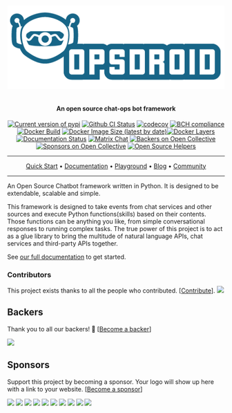 <h6 align=center>
<img src="https://github.com/opsdroid/style-guidelines/raw/master/logos/logo-wide-light.png" alt="Opsdroid Logo"/>
</h6>

<h4 align=center>An open source chat-ops bot framework</h4>

<p align=center>
<a href="https://pypi.python.org/pypi"><img src="https://img.shields.io/pypi/v/opsdroid.svg" alt="Current version of pypi" /></a>
<a href="https://github.com/opsdroid/opsdroid/actions"><img src="https://github.com/opsdroid/opsdroid/workflows/CI/badge.svg?event=push&branch=master" alt="Github CI Status"></img></a>
<a href="https://codecov.io/gh/opsdroid/opsdroid"><img src="https://img.shields.io/codecov/c/github/opsdroid/opsdroid.svg" alt="codecov" /></a>
<a href="https://bettercodehub.com/"><img src="https://bettercodehub.com/edge/badge/opsdroid/opsdroid?branch=master" alt="BCH compliance" /></a>
<a href="https://hub.docker.com/r/opsdroid/opsdroid/builds/"><img src="https://img.shields.io/docker/build/opsdroid/opsdroid.svg" alt="Docker Build" /></a>
<a href="https://hub.docker.com/r/opsdroid/opsdroid/builds/"><img alt="Docker Image Size (latest by date)" src="https://img.shields.io/docker/image-size/opsdroid/opsdroid?label=image%20size"></a><a href="https://microbadger.com/#/images/opsdroid/opsdroid"><img src="https://img.shields.io/microbadger/layers/opsdroid/opsdroid.svg" alt="Docker Layers" /></a>
<a href="http://opsdroid.readthedocs.io/en/stable/?badge=stable"><img src="https://img.shields.io/readthedocs/opsdroid/latest.svg" alt="Documentation Status" /></a>
<a href="https://riot.im/app/#/room/#opsdroid-general:matrix.org"><img src="https://img.shields.io/matrix/opsdroid-general:matrix.org.svg?logo=matrix" alt="Matrix Chat" /></a>
<a href="#backers"><img src="https://opencollective.com/opsdroid/backers/badge.svg" alt="Backers on Open Collective" /></a>
<a href="#sponsors"><img src="https://opencollective.com/opsdroid/sponsors/badge.svg" alt="Sponsors on Open Collective" /></a>
<a href="https://www.codetriage.com/opsdroid/opsdroid"><img src="https://www.codetriage.com/opsdroid/opsdroid/badges/users.svg" alt="Open Source Helpers" /></a>
</p>

---

<p align="center">
  <a href="https://docs.opsdroid.dev/en/stable/quickstart.html">Quick Start</a> •
  <a href="https://docs.opsdroid.dev">Documentation</a> •
  <a href="https://playground.opsdroid.dev">Playground</a> •
  <a href="https://medium.com/opsdroid">Blog</a> •
  <a href="https://riot.im/app/#/room/#opsdroid-general:matrix.org">Community</a>
</p>

---

An Open Source Chatbot framework written in Python. It is designed to be extendable, scalable and simple.

This framework is designed to take events from chat services and other sources and execute Python functions(skills) based on their contents. Those functions can be anything you like, from simple conversational responses to running complex tasks. The true power of this project is to act as a glue library to bring the multitude of natural language APIs, chat services and third-party APIs together.

See [our full documentation](https://docs.opsdroid.dev) to get started.

### Contributors

This project exists thanks to all the people who contributed. [[Contribute](https://docs.opsdroid.dev/en/stable/contributing.html#contributing)].
<a href="https://github.com/opsdroid/opsdroid/graphs/contributors"><img src="https://opencollective.com/opsdroid/contributors.svg?width=890" /></a>

## Backers

Thank you to all our backers! 🙏 [[Become a backer](https://opencollective.com/opsdroid#backer)]

<a href="https://opencollective.com/opsdroid#backers" target="_blank"><img src="https://opencollective.com/opsdroid/backers.svg?width=890"></a>

## Sponsors

Support this project by becoming a sponsor. Your logo will show up here with a link to your website. [[Become a sponsor](https://opencollective.com/opsdroid#sponsor)]

<a href="https://opencollective.com/opsdroid/sponsor/0/website" target="_blank"><img src="https://opencollective.com/opsdroid/sponsor/0/avatar.svg"></a>
<a href="https://opencollective.com/opsdroid/sponsor/1/website" target="_blank"><img src="https://opencollective.com/opsdroid/sponsor/1/avatar.svg"></a>
<a href="https://opencollective.com/opsdroid/sponsor/2/website" target="_blank"><img src="https://opencollective.com/opsdroid/sponsor/2/avatar.svg"></a>
<a href="https://opencollective.com/opsdroid/sponsor/3/website" target="_blank"><img src="https://opencollective.com/opsdroid/sponsor/3/avatar.svg"></a>
<a href="https://opencollective.com/opsdroid/sponsor/4/website" target="_blank"><img src="https://opencollective.com/opsdroid/sponsor/4/avatar.svg"></a>
<a href="https://opencollective.com/opsdroid/sponsor/5/website" target="_blank"><img src="https://opencollective.com/opsdroid/sponsor/5/avatar.svg"></a>
<a href="https://opencollective.com/opsdroid/sponsor/6/website" target="_blank"><img src="https://opencollective.com/opsdroid/sponsor/6/avatar.svg"></a>
<a href="https://opencollective.com/opsdroid/sponsor/7/website" target="_blank"><img src="https://opencollective.com/opsdroid/sponsor/7/avatar.svg"></a>
<a href="https://opencollective.com/opsdroid/sponsor/8/website" target="_blank"><img src="https://opencollective.com/opsdroid/sponsor/8/avatar.svg"></a>
<a href="https://opencollective.com/opsdroid/sponsor/9/website" target="_blank"><img src="https://opencollective.com/opsdroid/sponsor/9/avatar.svg"></a>
